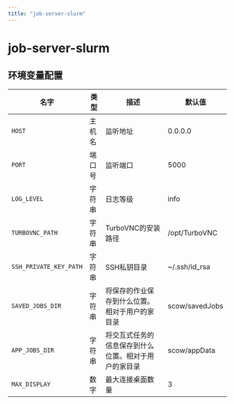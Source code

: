 ```yaml
---
title: "job-server-slurm"
---
```


# job-server-slurm

## 环境变量配置



<!-- ENV TABLE START -->

| 名字 | 类型 | 描述 | 默认值 |
| -- | -- | -- | -- |
|`HOST`|主机名|监听地址|0.0.0.0|
|`PORT`|端口号|监听端口|5000|
|`LOG_LEVEL`|字符串|日志等级|info|
|`TURBOVNC_PATH`|字符串|TurboVNC的安装路径|/opt/TurboVNC|
|`SSH_PRIVATE_KEY_PATH`|字符串|SSH私钥目录|~/.ssh/id_rsa|
|`SAVED_JOBS_DIR`|字符串|将保存的作业保存到什么位置。相对于用户的家目录|scow/savedJobs|
|`APP_JOBS_DIR`|字符串|将交互式任务的信息保存到什么位置。相对于用户的家目录|scow/appData|
|`MAX_DISPLAY`|数字|最大连接桌面数量|3|

<!-- ENV TABLE END -->


